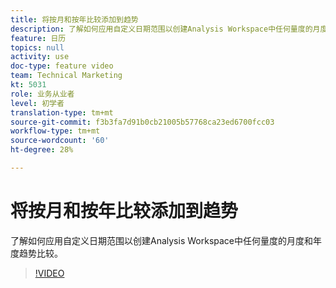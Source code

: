 ```yaml
---
title: 将按月和按年比较添加到趋势
description: 了解如何应用自定义日期范围以创建Analysis Workspace中任何量度的月度和年度趋势比较。
feature: 日历
topics: null
activity: use
doc-type: feature video
team: Technical Marketing
kt: 5031
role: 业务从业者
level: 初学者
translation-type: tm+mt
source-git-commit: f3b3fa7d91b0cb21005b57768ca23ed6700fcc03
workflow-type: tm+mt
source-wordcount: '60'
ht-degree: 28%

---
```



# 将按月和按年比较添加到趋势

了解如何应用自定义日期范围以创建Analysis Workspace中任何量度的月度和年度趋势比较。

>[!VIDEO](https://video.tv.adobe.com/v/33772/?quality=12)
